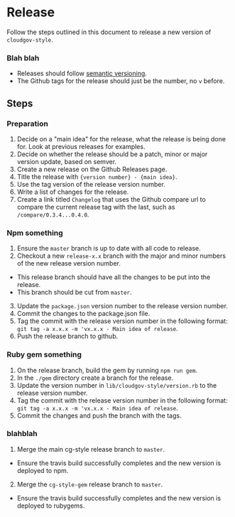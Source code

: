 # Release
Follow the steps outlined in this document to release a new version of `cloudgov-style`.

### Blah blah
- Releases should follow [semantic versioning](http://semver.org/).
- The Github tags for the release should just be the number, no `v` before.

## Steps

### Preparation
1. Decide on a "main idea" for the release, what the release is being done for. Look at previous releases for examples.
2. Decide on whether the release should be a patch, minor or major version update, based on semver.
3. Create a new release on the Github Releases page.
  1. Title the release with `{version number} - {main idea}`.
  2. Use the tag version of the release version number.
  3. Write a list of changes for the release.
  4. Create a link titled `Changelog` that uses the Github compare url to compare the current release tag with the last, such as `/compare/0.3.4...0.4.0`.

### Npm something
1. Ensure the `master` branch is up to date with all code to release.
2. Checkout a new `release-x.x` branch with the major and minor numbers of the new release version number.
  - This release branch should have all the changes to be put into the release.
  - This branch should be cut from `master`.
3. Update the `package.json` version number to the release version number.
4. Commit the changes to the package.json file.
5. Tag the commit with the release version number in the following format: `git tag -a x.x.x -m 'vx.x.x - Main idea of release`.
6. Push the release branch to github.

### Ruby gem something
1. On the release branch, build the gem by running `npm run gem`.
2. In the `./gem` directory create a branch for the release.
3. Update the version number in `lib/cloudgov-style/version.rb` to the release version number.
4. Tag the commit with the release version number in the following format: `git tag -a x.x.x -m 'vx.x.x - Main idea of release`.
5. Commit the changes and push the branch with the tags.

### blahblah
1. Merge the main cg-style release branch to `master`.
  - Ensure the travis build successfully completes and the new version is deployed to npm.
2. Merge the `cg-style-gem` release branch to `master`.
  - Ensure the travis build successfully completes and the new version is deployed to rubygems.
